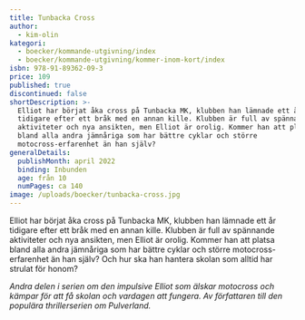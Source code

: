 ```yaml
---
title: Tunbacka Cross
author:
  - kim-olin
kategori:
  - boecker/kommande-utgivning/index
  - boecker/kommande-utgivning/kommer-inom-kort/index
isbn: 978-91-89362-09-3
price: 109
published: true
discontinued: false
shortDescription: >-
  Elliot har börjat åka cross på Tunbacka MK, klubben han lämnade ett år
  tidigare efter ett bråk med en annan kille. Klubben är full av spännande
  aktiviteter och nya ansikten, men Elliot är orolig. Kommer han att platsa
  bland alla andra jämnåriga som har bättre cyklar och större
  motocross-erfarenhet än han själv?
generalDetails:
  publishMonth: april 2022
  binding: Inbunden
  age: från 10
  numPages: ca 140
image: /uploads/boecker/tunbacka-cross.jpg
---
```

Elliot har börjat åka cross på Tunbacka MK, klubben han lämnade ett år tidigare efter ett bråk med en annan kille. Klubben är full av spännande aktiviteter och nya ansikten, men Elliot är orolig. Kommer han att platsa bland alla andra jämnåriga som har bättre cyklar och större motocross-erfarenhet än han själv? Och hur ska han hantera skolan som alltid har strulat för honom?

_Andra delen i serien om den impulsive Elliot som älskar motocross och kämpar för att få skolan och vardagen att fungera. Av författaren till den populära thrillerserien om Pulverland._
